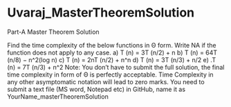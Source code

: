# Uvaraj_MasterTheoremSolution
Part-A Master Theorem Solution

Find the time complexity of the below functions in Θ form. Write NA if the function does not
apply to any case.
a) T (n) = 3T (n/2) + n
b) T (n) = 64T (n/8) − n^2(log n)
c) T (n) = 2nT (n/2) + n^n
d) T (n) = 3T (n/3) + n/2
e) .T (n) = 7T (n/3) + n^2
Note: You don’t have to submit the full solution, the final time complexity in form of Θ is perfectly
acceptable.
Time Complexity in any other asymptomatic notation will lead to zero marks.
You need to submit a text file (MS word, Notepad etc) in GitHub, name it as
YourName_masterTheoremSolution
